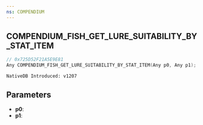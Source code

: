 ```yaml
---
ns: COMPENDIUM
---
```

## COMPENDIUM_FISH_GET_LURE_SUITABILITY_BY_STAT_ITEM

```c
// 0x725D52F21A5E9E81
Any COMPENDIUM_FISH_GET_LURE_SUITABILITY_BY_STAT_ITEM(Any p0, Any p1);
```

```
NativeDB Introduced: v1207
```

## Parameters
* **p0**:
* **p1**:
